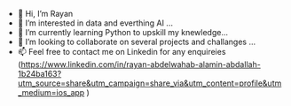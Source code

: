 - 👋 Hi, I’m Rayan
- 👀 I’m interested in data and everthing AI ...
- 🌱 I’m currently learning Python to upskill my knewledge...
- 💞️ I’m looking to collaborate on several projects and challanges ...
- 📫 Feel free to contact me on Linkedin for any enquireies (https://www.linkedin.com/in/rayan-abdelwahab-alamin-abdallah-1b24ba163?utm_source=share&utm_campaign=share_via&utm_content=profile&utm_medium=ios_app
)
<!---
Riio911/Riio911 is a ✨ special ✨ repository because its `README.md` (this file) appears on your GitHub profile.
You can click the Preview link to take a look at your changes.
--->
